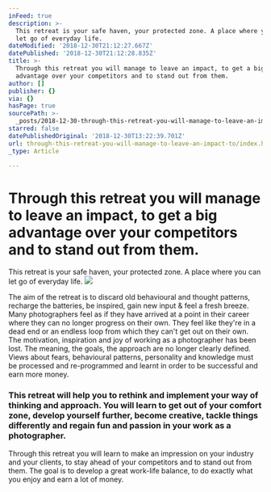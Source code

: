 ```yaml
---
inFeed: true
description: >-
  This retreat is your safe haven, your protected zone. A place where you can
  let go of everyday life.
dateModified: '2018-12-30T21:12:27.667Z'
datePublished: '2018-12-30T21:12:28.835Z'
title: >-
  Through this retreat you will manage to leave an impact, to get a big
  advantage over your competitors and to stand out from them.
author: []
publisher: {}
via: {}
hasPage: true
sourcePath: >-
  _posts/2018-12-30-through-this-retreat-you-will-manage-to-leave-an-impact-to.md
starred: false
datePublishedOriginal: '2018-12-30T13:22:39.701Z'
url: through-this-retreat-you-will-manage-to-leave-an-impact-to/index.html
_type: Article

---
```

# Through this retreat you will manage to leave an impact, to get a big advantage over your competitors and to stand out from them.

This retreat is your safe haven, your protected zone. A place where you can let go of everyday life.
![](https://the-grid-user-content.s3-us-west-2.amazonaws.com/9f835d59-c142-40ac-a217-1150d2ea5d29.jpg)

The aim of the retreat is to discard old behavioural and thought patterns, recharge the batteries, be inspired, gain new input & feel a fresh breeze. Many photographers feel as if they have arrived at a point in their career where they can no longer progress on their own. They feel like they're in a dead end or an endless loop from which they can't get out on their own. The motivation, inspiration and joy of working as a photographer has been lost. The meaning, the goals, the approach are no longer clearly defined. Views about fears, behavioural patterns, personality and knowledge must be processed and re-programmed and learnt in order to be successful and earn more money.

### This retreat will help you to rethink and implement your way of thinking and approach. You will learn to get out of your comfort zone, develop yourself further, become creative, tackle things differently and regain fun and passion in your work as a photographer.

Through this retreat you will learn to make an impression on your industry and your clients, to stay ahead of your competitors and to stand out from them. The goal is to develop a great work-life balance, to do exactly what you enjoy and earn a lot of money.